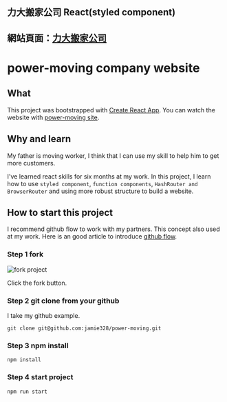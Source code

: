 ## 力大搬家公司 React(styled component)  <br/>
網站頁面：[力大搬家公司](https://jamie328.github.io/power-moving/#/)
---
# power-moving company website
## What
This project was bootstrapped with [Create React App](https://github.com/facebook/create-react-app).
You can watch the website with [power-moving site](https://jamie328.github.io/power-moving/).

## Why and learn
My father is moving worker, I think that I can use my skill to help him to get more customers.

I've learned react skills for six months at my work. In this project, I learn how to use `styled component`, `function components`, `HashRouter and BrowserRouter` and using more robust structure to build a website.


## How to start this project
I recommend github flow to work with my partners. This concept also used at my work.
Here is an good article to introduce [github flow](https://medium.com/@lf2lf2111/%E4%B8%89%E7%A8%AE%E7%89%88%E6%8E%A7%E6%B5%81%E7%A8%8B-29c82f5d4469).
### Step 1 fork
![fork project](https://i.imgur.com/qttYHoD.png)

Click the fork button.

### Step 2 git clone from your github
I take my github example.
```
git clone git@github.com:jamie328/power-moving.git
```

### Step 3 npm install
```
npm install
```

### Step 4 start project
```
npm run start
```
